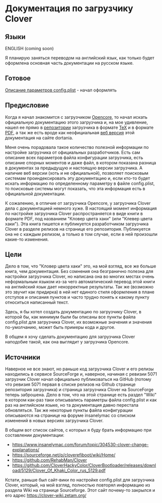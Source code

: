 # Документация по загрузчику Clover

## Языки

ENGLISH (coming soon)

Я планирую заняться переводом на английский язык, как только будет оформлена основная часть документации на русском языке.

## Готовое

[Описание параметров config.plist](./docs/config_parameters.md) - начал оформлять

## Предисловие

Когда я начал знакомится с загрузчиком [Opencore](https://github.com/acidanthera/OpenCorePkg), то начал искать официальную документацию этого загрузчика и, на мое удивление, нашел ее прямо в [репозитории](https://github.com/acidanthera/OpenCorePkg/tree/master/Docs) загрузчика в формате [TeX](https://raw.githubusercontent.com/acidanthera/OpenCorePkg/master/Docs/Configuration.tex) и в формате [PDF](https://github.com/acidanthera/OpenCorePkg/raw/master/Docs/Configuration.pdf), а так же есть вроде как неофициальная [веб версия](https://dortania.github.io/docs/latest/Configuration.html) этой документация на сайте dortania.

Меня очень порадовала такое количество полезной информации по настройке загрузчика от официальных разработчиков. Есть сам описание всех параметров файла конфигурации загрузчика, есть описание спорных моментов и даже файл, в котором показана разница в документах за предыдущую и настоящую версии загрузчика. А наличие веб версии (хоть и не официальной), позволяет поисковым системам проиндексировать эту документацию и, если кто-то будет искать информацию по определенному параметру в файле config.plist, то поисковые системы могут показать, что эта информация есть в официальной документации.

К сожалению, в отличие от загрузчика Opencore, у загрузчика Clover дела с документацией немного хуже. В настоящий момент информация по настройке загрузчика Clover распространяется в виде книги в формате PDF, под названием "Кловер цвета хаки" (или "Клевер цвета хаки"). Эта книга пишется и публикуется разработчиком загрузчика Clover в разделе релизов на странице его репозитория. Публикуется она не с каждым релизом, а только в том случае, если в ней произошли какие-то изменения.

## Цели

Дело в том, что "Кловер цвета хаки" это, на мой взгляд, все же больше книга, чем документация. Без сомнения она безгранично полезна для настройки загрузчика Clover, но написана она во многих местах очень неформальным языком из-за чего автоматический перевод этой книги на английский язык дает некорректные результаты. Так же (возможно это звучит как придирка) в ней нет единого стиля оформления в плане отступов и описания пунктов и часто трудно понять к какому пункту относиться написанный текст.

Здесь, я бы хотел создать документацию по загрузчику Clover, в которой бы, как минимум были бы описаны все пункты файла config.plist для загрузчика Clover, их возможные значения и значения по-умолчанию, может быть примеры кода и другое.

В общем я хочу сделать документацию для загрузчика Clover наподобие такой, как она выглядит у загрузчика Opencore.

## Источники

Наверное не все знают, но раньше код загрузчика Clover и его релизы находились в сервисе SourceForge и, наверное, начиная с ревизии 5071 загрузчик Clover начал официально публиковаться на GitHub (потому что ревизия 5071 первая в списке релизов на Github странице репозитория загрузчика) и страница загрузчика Clover на SourceForge теперь заброшена. Дело в том, что на этой странице есть раздел "Wiki" в котором как-раз таки описывались параметры файла config.plist и как раз на английском языке, но та документация давно перестала обновляться. Так же некоторые пункты файла конфигурации описываются на странице на форуме insanelymac со списком изменений в новых версиях загрузчика Clover.

В общем вот список сайтов, с которых я буду брать информацию при составлении документации:

* https://www.insanelymac.com/forum/topic/304530-clover-change-explanations/
* https://sourceforge.net/p/cloverefiboot/wiki/Home/
* https://github.com/RehabMan/Clover
* https://github.com/CloverHackyColor/CloverBootloader/releases/download/5129/Clover_Of_Khaki_Color_rus_5129.pdf

Кстати, раньше был сайт-вики по настройке config.plist для загрузчика Clover, который, на мой взгляд, полностью повторял информацию из раздела Wiki на странице Sourceforge. Этот сайт почему-то закрылся и его адрес https://clover-wiki.zetam.org/